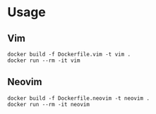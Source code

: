 # Usage

## Vim

```
docker build -f Dockerfile.vim -t vim .
docker run --rm -it vim
```

## Neovim

```
docker build -f Dockerfile.neovim -t neovim .
docker run --rm -it neovim
```
